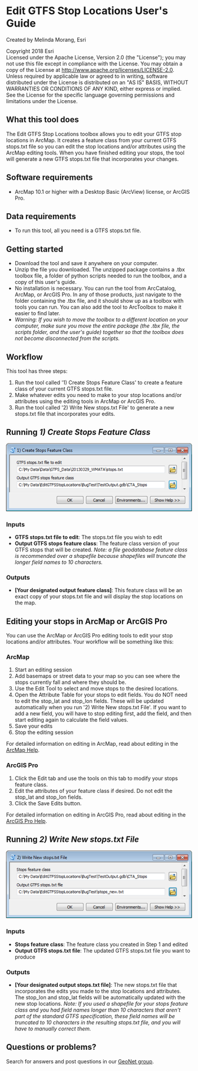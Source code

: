 # Edit GTFS Stop Locations User's Guide

Created by Melinda Morang, Esri  

Copyright 2018 Esri  
Licensed under the Apache License, Version 2.0 (the "License"); you may not use this file except in compliance with the License.  You may obtain a copy of the License at <http://www.apache.org/licenses/LICENSE-2.0>.  Unless required by applicable law or agreed to in writing, software distributed under the License is distributed on an "AS IS" BASIS, WITHOUT WARRANTIES OR CONDITIONS OF ANY KIND, either express or implied.  See the License for the specific language governing permissions and limitations under the License.

## What this tool does
The Edit GTFS Stop Locations toolbox allows you to edit your GTFS stop locations in ArcMap.  It creates a feature class from your current GTFS stops.txt file so you can edit the stop locations and/or attributes using the ArcMap editing tools.  When you have finished editing your stops, the tool will generate a new GTFS stops.txt file that incorporates your changes.

## Software requirements
- ArcMap 10.1 or higher with a Desktop Basic (ArcView) license, or ArcGIS Pro.

## Data requirements
- To run this tool, all you need is a GTFS stops.txt file.

## Getting started
- Download the tool and save it anywhere on your computer.
- Unzip the file you downloaded.  The unzipped package contains a .tbx toolbox file, a folder of python scripts needed to run the toolbox, and a copy of this user's guide.
- No installation is necessary.  You can run the tool from ArcCatalog, ArcMap, or ArcGIS Pro.  In any of those products, just navigate to the folder containing the .tbx file, and it should show up as a toolbox with tools you can run.  You can also add the tool to ArcToolbox to make it easier to find later.
- *Warning: If you wish to move the toolbox to a different location on your computer, make sure you move the entire package (the .tbx file, the scripts folder, and the user's guide) together so that the toolbox does not become disconnected from the scripts.*

## Workflow
This tool has three steps:  

1. Run the tool called '1) Create Stops Feature Class' to create a feature class of your current GTFS stops.txt file.
2. Make whatever edits you need to make to your stop locations and/or attributes using the editing tools in ArcMap or ArcGIS Pro.
3. Run the tool called '2) Write New stops.txt File' to generate a new stops.txt file that incorporates your edits.

## Running *1) Create Stops Feature Class*

![Screenshot of step 1 dialog](./images/Screenshot_EditGTFSStopLocations_Step1Dialog.png)

### Inputs
- **GTFS stops.txt file to edit**:  The stops.txt file you wish to edit
- **Output GTFS stops feature class**:  The feature class version of your GTFS stops that will be created. *Note: a file geodatabase feature class is recommended over a shapefile because shapefiles will truncate the longer field names to 10 characters.*

### Outputs
- **[Your designated output feature class]**: This feature class will be an exact copy of your stops.txt file and will display the stop locations on the map.

## Editing your stops in ArcMap or ArcGIS Pro
You can use the ArcMap or ArcGIS Pro editing tools to edit your stop locations and/or attributes.  Your workflow will be something like this:

### ArcMap

1. Start an editing session
2. Add basemaps or street data to your map so you can see where the stops currently fall and where they should be.
3. Use the Edit Tool to select and move stops to the desired locations.
4. Open the Attribute Table for your stops to edit fields.  You do NOT need to edit the stop_lat and stop_lon fields.  These will be updated automatically when you run '2) Write New stops.txt File'.  If you want to add a new field, you will have to stop editing first, add the field, and then start editing again to calculate the field values.
5. Save your edits
6. Stop the editing session

For detailed information on editing in ArcMap, read about editing in the [ArcMap Help](http://desktop.arcgis.com/en/arcmap/latest/manage-data/editing/what-is-editing-.htm).

### ArcGIS Pro

1. Click the Edit tab and use the tools on this tab to modify your stops feature class.
2. Edit the attributes of your feature class if desired.  Do not edit the stop_lat and stop_lon fields.
3. Click the Save Edits button.

For detailed information on editing in ArcGIS Pro, read about editing in the [ArcGIS Pro Help](http://pro.arcgis.com/en/pro-app/help/editing/overview-of-desktop-editing.htm).

## Running *2) Write New stops.txt File*

![Screenshot of step 2 dialog](./images/Screenshot_EditGTFSStopLocations_Step2Dialog.png)

### Inputs
- **Stops feature class**:  The feature class you created in Step 1 and edited
- **Output GTFS stops.txt file**:  The updated GTFS stops.txt file you want to produce

### Outputs
- **[Your designated output stops.txt file]**: The new stops.txt file that incorporates the edits you made to the stop locations and attributes.  The stop_lon and stop_lat fields will be automatically updated with the new stop locations. *Note: If you used a shapefile for your stops feature class and you had field names longer than 10 characters that aren't part of the standard GTFS specification, these field names will be truncated to 10 characters in the resulting stops.txt file, and you will have to manually correct them.*

## Questions or problems?
Search for answers and post questions in our [GeoNet group](https://community.esri.com/community/arcgis-for-public-transit).